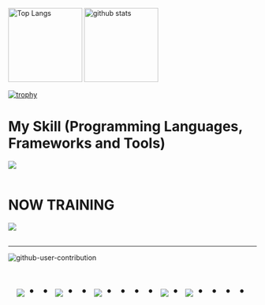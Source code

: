 <p align="left">
  <img alt="Top Langs" height="150px" src="https://github-readme-stats.vercel.app/api/top-langs/?username=Nine-777&layout=compact&show_icons=true&theme=onedark" />
  <img alt="github stats" height="150px" src="https://github-readme-stats.vercel.app/api?username=Nine-777&theme=onedark&show_icons=ture" />
</p>

[![trophy](https://github-profile-trophy.vercel.app/?username=Nine-777&theme=onedark&column=7
)](https://github.com/ryo-ma/github-profile-trophy)


# My Skill (Programming Languages, Frameworks and Tools)

<img src="https://skillicons.dev/icons?i=html,css,js,jquery,ruby,rails,mysql,github,vscode,docker,discord" /> <br /><br />
  
# NOW TRAINING

<img src="https://skillicons.dev/icons?i=typescript,react,vue,aws" /> <br /><br />


<!-- --------------------------------- :) ---------------------------------- -->

<hr>

![github-user-contribution](https://user-images.githubusercontent.com/97382295/213872063-96c2e170-7ec8-4b62-9484-132c5d4bb347.svg)


<div align="center">
    <h1>
        <img src="https://user-images.githubusercontent.com/44926913/175852850-3fb6c715-1856-41ff-8c1f-94ce3b03b458.gif">・・
        <img src="https://user-images.githubusercontent.com/44926913/175853109-f8850656-6704-4a8a-bee6-9aca154d929b.gif">・・
        <img src="https://user-images.githubusercontent.com/44926913/175853154-5449d974-975e-44a6-ab84-a86031265e40.gif">・・・・
        <img src="https://user-images.githubusercontent.com/44926913/175853109-f8850656-6704-4a8a-bee6-9aca154d929b.gif">・
        <img src="https://user-images.githubusercontent.com/44926913/175853154-5449d974-975e-44a6-ab84-a86031265e40.gif">・・・・
    </h1>
  </div>
<br
